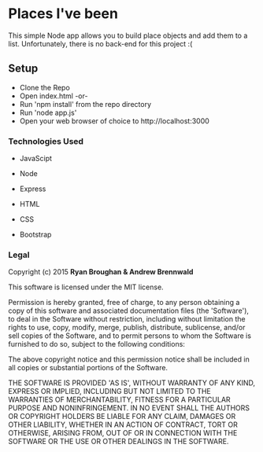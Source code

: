 #	Places I've been

This simple Node app allows you to build place objects and add them to a list.
Unfortunately, there is no back-end for this project :(

##	Setup

* Clone the Repo
* Open index.html -or-
* Run 'npm install' from the repo directory
* Run 'node app.js'
* Open your web browser of choice to http://localhost:3000

###	Technologies Used

* JavaScipt

* Node

* Express

* HTML

* CSS

* Bootstrap

###	Legal
Copyright (c) 2015 **Ryan Broughan & Andrew Brennwald**

This software is licensed under the MIT license.

Permission is hereby granted, free of charge, to any person obtaining a copy of this software and associated documentation files (the 'Software'), to deal in the Software without restriction, including without limitation the rights to use, copy, modify, merge, publish, distribute, sublicense, and/or sell copies of the Software, and to permit persons to whom the Software is furnished to do so, subject to the following conditions:

The above copyright notice and this permission notice shall be included in all copies or substantial portions of the Software.

THE SOFTWARE IS PROVIDED 'AS IS', WITHOUT WARRANTY OF ANY KIND, EXPRESS OR IMPLIED, INCLUDING BUT NOT LIMITED TO THE WARRANTIES OF MERCHANTABILITY, FITNESS FOR A PARTICULAR PURPOSE AND NONINFRINGEMENT. IN NO EVENT SHALL THE AUTHORS OR COPYRIGHT HOLDERS BE LIABLE FOR ANY CLAIM, DAMAGES OR OTHER LIABILITY, WHETHER IN AN ACTION OF CONTRACT, TORT OR OTHERWISE, ARISING FROM, OUT OF OR IN CONNECTION WITH THE SOFTWARE OR THE USE OR OTHER DEALINGS IN THE SOFTWARE.
